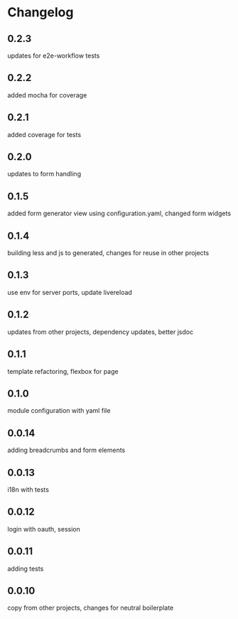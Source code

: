 # Changelog

## 0.2.3
updates for e2e-workflow tests

## 0.2.2
added mocha for coverage

## 0.2.1
added coverage for tests

## 0.2.0
updates to form handling

## 0.1.5
added form generator view using configuration.yaml, changed form widgets

## 0.1.4
building less and js to generated, changes for reuse in other projects

## 0.1.3
use env for server ports, update livereload

## 0.1.2
updates from other projects, dependency updates, better jsdoc

## 0.1.1
template refactoring, flexbox for page

## 0.1.0
module configuration with yaml file

## 0.0.14
adding breadcrumbs and form elements

## 0.0.13
i18n with tests

## 0.0.12
login with oauth, session

## 0.0.11
adding tests

## 0.0.10
copy from other projects, changes for neutral boilerplate
